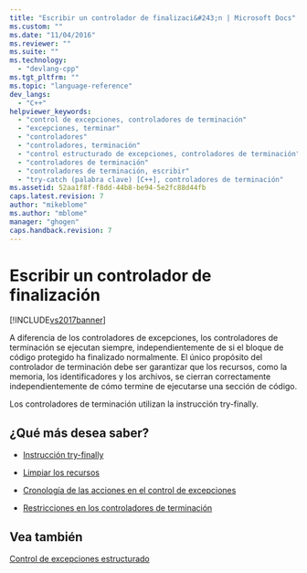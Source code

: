```yaml
---
title: "Escribir un controlador de finalizaci&#243;n | Microsoft Docs"
ms.custom: ""
ms.date: "11/04/2016"
ms.reviewer: ""
ms.suite: ""
ms.technology: 
  - "devlang-cpp"
ms.tgt_pltfrm: ""
ms.topic: "language-reference"
dev_langs: 
  - "C++"
helpviewer_keywords: 
  - "control de excepciones, controladores de terminación"
  - "excepciones, terminar"
  - "controladores"
  - "controladores, terminación"
  - "control estructurado de excepciones, controladores de terminación"
  - "controladores de terminación"
  - "controladores de terminación, escribir"
  - "try-catch (palabra clave) [C++], controladores de terminación"
ms.assetid: 52aa1f8f-f8dd-44b8-be94-5e2fc88d44fb
caps.latest.revision: 7
author: "mikeblome"
ms.author: "mblome"
manager: "ghogen"
caps.handback.revision: 7
---
```

# Escribir un controlador de finalizaci&#243;n
[!INCLUDE[vs2017banner](../assembler/inline/includes/vs2017banner.md)]

A diferencia de los controladores de excepciones, los controladores de terminación se ejecutan siempre, independientemente de si el bloque de código protegido ha finalizado normalmente.  El único propósito del controlador de terminación debe ser garantizar que los recursos, como la memoria, los identificadores y los archivos, se cierran correctamente independientemente de cómo termine de ejecutarse una sección de código.  
  
 Los controladores de terminación utilizan la instrucción try\-finally.  
  
## ¿Qué más desea saber?  
  
-   [Instrucción try\-finally](../cpp/try-finally-statement.md)  
  
-   [Limpiar los recursos](../cpp/cleaning-up-resources.md)  
  
-   [Cronología de las acciones en el control de excepciones](../cpp/timing-of-exception-handling-a-summary.md)  
  
-   [Restricciones en los controladores de terminación](../cpp/restrictions-on-termination-handlers.md)  
  
## Vea también  
 [Control de excepciones estructurado](../cpp/structured-exception-handling-c-cpp.md)